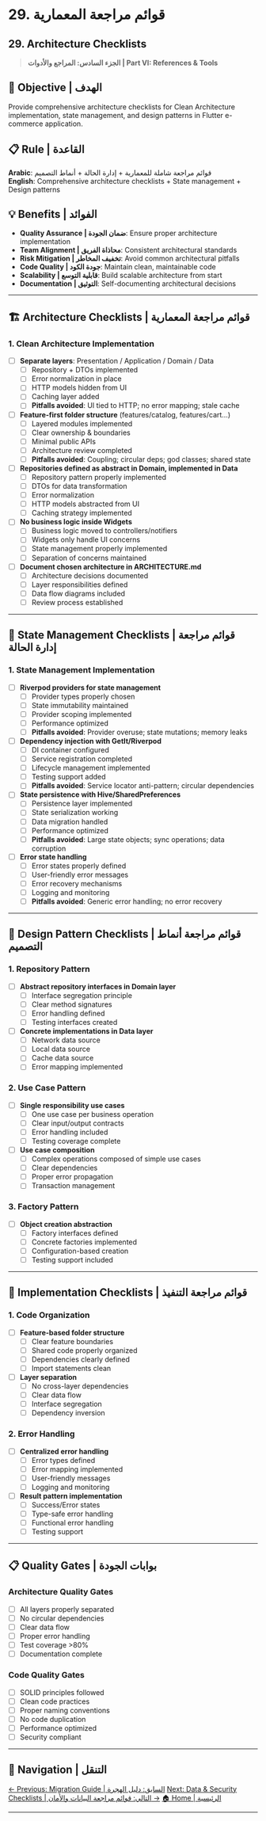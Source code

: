 # 29. قوائم مراجعة المعمارية
## 29. Architecture Checklists

> **الجزء السادس: المراجع والأدوات | Part VI: References & Tools**

## 🎯 **Objective | الهدف**
Provide comprehensive architecture checklists for Clean Architecture implementation, state management, and design patterns in Flutter e-commerce application.

## 📋 **Rule | القاعدة**
**Arabic**: قوائم مراجعة شاملة للمعمارية + إدارة الحالة + أنماط التصميم  
**English**: Comprehensive architecture checklists + State management + Design patterns

## 💡 **Benefits | الفوائد**
- **Quality Assurance | ضمان الجودة**: Ensure proper architecture implementation
- **Team Alignment | محاذاة الفريق**: Consistent architectural standards
- **Risk Mitigation | تخفيف المخاطر**: Avoid common architectural pitfalls
- **Code Quality | جودة الكود**: Maintain clean, maintainable code
- **Scalability | قابلية التوسع**: Build scalable architecture from start
- **Documentation | التوثيق**: Self-documenting architectural decisions

---

## 🏗️ **Architecture Checklists | قوائم مراجعة المعمارية**

### **1. Clean Architecture Implementation**

- [ ] **Separate layers**: Presentation / Application / Domain / Data
  - [ ] Repository + DTOs implemented
  - [ ] Error normalization in place
  - [ ] HTTP models hidden from UI
  - [ ] Caching layer added
  - [ ] **Pitfalls avoided**: UI tied to HTTP; no error mapping; stale cache

- [ ] **Feature-first folder structure** (features/catalog, features/cart…)
  - [ ] Layered modules implemented
  - [ ] Clear ownership & boundaries
  - [ ] Minimal public APIs
  - [ ] Architecture review completed
  - [ ] **Pitfalls avoided**: Coupling; circular deps; god classes; shared state

- [ ] **Repositories defined as abstract in Domain, implemented in Data**
  - [ ] Repository pattern properly implemented
  - [ ] DTOs for data transformation
  - [ ] Error normalization
  - [ ] HTTP models abstracted from UI
  - [ ] Caching strategy implemented

- [ ] **No business logic inside Widgets**
  - [ ] Business logic moved to controllers/notifiers
  - [ ] Widgets only handle UI concerns
  - [ ] State management properly implemented
  - [ ] Separation of concerns maintained

- [ ] **Document chosen architecture in ARCHITECTURE.md**
  - [ ] Architecture decisions documented
  - [ ] Layer responsibilities defined
  - [ ] Data flow diagrams included
  - [ ] Review process established

---

## 🔄 **State Management Checklists | قوائم مراجعة إدارة الحالة**

### **1. State Management Implementation**

- [ ] **Riverpod providers for state management**
  - [ ] Provider types properly chosen
  - [ ] State immutability maintained
  - [ ] Provider scoping implemented
  - [ ] Performance optimized
  - [ ] **Pitfalls avoided**: Provider overuse; state mutations; memory leaks

- [ ] **Dependency injection with GetIt/Riverpod**
  - [ ] DI container configured
  - [ ] Service registration completed
  - [ ] Lifecycle management implemented
  - [ ] Testing support added
  - [ ] **Pitfalls avoided**: Service locator anti-pattern; circular dependencies

- [ ] **State persistence with Hive/SharedPreferences**
  - [ ] Persistence layer implemented
  - [ ] State serialization working
  - [ ] Data migration handled
  - [ ] Performance optimized
  - [ ] **Pitfalls avoided**: Large state objects; sync operations; data corruption

- [ ] **Error state handling**
  - [ ] Error states properly defined
  - [ ] User-friendly error messages
  - [ ] Error recovery mechanisms
  - [ ] Logging and monitoring
  - [ ] **Pitfalls avoided**: Generic error handling; no error recovery

---

## 🎨 **Design Pattern Checklists | قوائم مراجعة أنماط التصميم**

### **1. Repository Pattern**

- [ ] **Abstract repository interfaces in Domain layer**
  - [ ] Interface segregation principle
  - [ ] Clear method signatures
  - [ ] Error handling defined
  - [ ] Testing interfaces created

- [ ] **Concrete implementations in Data layer**
  - [ ] Network data source
  - [ ] Local data source
  - [ ] Cache data source
  - [ ] Error mapping implemented

### **2. Use Case Pattern**

- [ ] **Single responsibility use cases**
  - [ ] One use case per business operation
  - [ ] Clear input/output contracts
  - [ ] Error handling included
  - [ ] Testing coverage complete

- [ ] **Use case composition**
  - [ ] Complex operations composed of simple use cases
  - [ ] Clear dependencies
  - [ ] Proper error propagation
  - [ ] Transaction management

### **3. Factory Pattern**

- [ ] **Object creation abstraction**
  - [ ] Factory interfaces defined
  - [ ] Concrete factories implemented
  - [ ] Configuration-based creation
  - [ ] Testing support included

---

## 🔧 **Implementation Checklists | قوائم مراجعة التنفيذ**

### **1. Code Organization**

- [ ] **Feature-based folder structure**
  - [ ] Clear feature boundaries
  - [ ] Shared code properly organized
  - [ ] Dependencies clearly defined
  - [ ] Import statements clean

- [ ] **Layer separation**
  - [ ] No cross-layer dependencies
  - [ ] Clear data flow
  - [ ] Interface segregation
  - [ ] Dependency inversion

### **2. Error Handling**

- [ ] **Centralized error handling**
  - [ ] Error types defined
  - [ ] Error mapping implemented
  - [ ] User-friendly messages
  - [ ] Logging and monitoring

- [ ] **Result pattern implementation**
  - [ ] Success/Error states
  - [ ] Type-safe error handling
  - [ ] Functional error handling
  - [ ] Testing support

---

## 📋 **Quality Gates | بوابات الجودة**

### **Architecture Quality Gates**
- [ ] All layers properly separated
- [ ] No circular dependencies
- [ ] Clear data flow
- [ ] Proper error handling
- [ ] Test coverage >80%
- [ ] Documentation complete

### **Code Quality Gates**
- [ ] SOLID principles followed
- [ ] Clean code practices
- [ ] Proper naming conventions
- [ ] No code duplication
- [ ] Performance optimized
- [ ] Security compliant

---

## 🔗 **Navigation | التنقل**

[← Previous: Migration Guide | السابق: دليل الهجرة](28_Migration_Guide.md)
[Next: Data & Security Checklists | التالي: قوائم مراجعة البيانات والأمان →](29_Data_Security_Checklists.md)
[🏠 Home | الرئيسية](../../../index.html)

---
